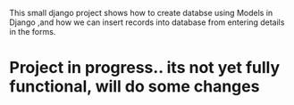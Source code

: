 This small django project shows how to create databse using Models in Django ,and how we can insert records into database from entering details in the forms.
# Project in progress.. its not yet fully functional, will do some changes 
